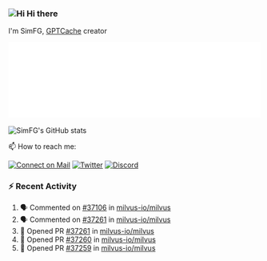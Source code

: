 ### <img src='https://qpluspicture.oss-cn-beijing.aliyuncs.com/6LjjQA/Hi.gif' alt='Hi' width="24"/> Hi there

I'm SimFG, [GPTCache](https://github.com/zilliztech/GPTCache) creator

![Metrics 👋](/metrics.plugin.followup.user.svg)

![SimFG's GitHub stats](https://github-readme-stats.vercel.app/api?username=SimFG&show_icons=true&theme=radical&count_private=true)

📫 How to reach me:

[![Connect on Mail](https://img.shields.io/badge/Ask%20me-anything-1abc9c.svg)](mailto:1142838399@qq.com)
[![Twitter](https://img.shields.io/twitter/follow/FogSim?style=social)](https://twitter.com/FogSim)
[![Discord](https://img.shields.io/discord/1092648432495251507?label=Discord&logo=discord)](https://discord.gg/Q8C6WEjSWV)

### :zap: Recent Activity

<!--START_SECTION:activity-->
1. 🗣 Commented on [#37106](https://github.com/milvus-io/milvus/issues/37106) in [milvus-io/milvus](https://github.com/milvus-io/milvus)
2. 🗣 Commented on [#37261](https://github.com/milvus-io/milvus/issues/37261) in [milvus-io/milvus](https://github.com/milvus-io/milvus)
3. 💪 Opened PR [#37261](https://github.com/milvus-io/milvus/pull/37261) in [milvus-io/milvus](https://github.com/milvus-io/milvus)
4. 💪 Opened PR [#37260](https://github.com/milvus-io/milvus/pull/37260) in [milvus-io/milvus](https://github.com/milvus-io/milvus)
5. 💪 Opened PR [#37259](https://github.com/milvus-io/milvus/pull/37259) in [milvus-io/milvus](https://github.com/milvus-io/milvus)
<!--END_SECTION:activity-->

